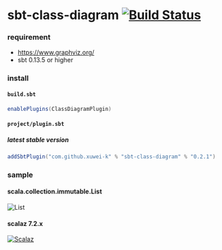 # sbt-class-diagram [![Build Status](https://travis-ci.com/xuwei-k/sbt-class-diagram.png?branch=master)](https://travis-ci.com/xuwei-k/sbt-class-diagram)

### requirement

- <https://www.graphviz.org/>
- sbt 0.13.5 or higher

### install

#### `build.sbt`

```scala
enablePlugins(ClassDiagramPlugin)
```

#### `project/plugin.sbt`

##### latest stable version

```scala
addSbtPlugin("com.github.xuwei-k" % "sbt-class-diagram" % "0.2.1")
```

### sample

#### scala.collection.immutable.List

![List](https://raw.githubusercontent.com/xuwei-k/sbt-class-diagram/master/sample/list.png)


#### scalaz 7.2.x

[![Scalaz](https://xuwei-k.github.io/scalaz-docs/diagram1.svg)](https://xuwei-k.github.io/scalaz-docs/diagram1.svg)
